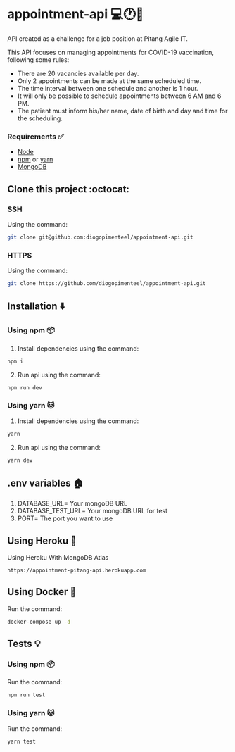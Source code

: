 # appointment-api :computer::clock1::syringe:

API created as a challenge for a job position at Pitang Agile IT.

This API focuses on managing appointments for COVID-19 vaccination, following some rules:

- There are 20 vacancies available per day.
- Only 2 appointments can be made at the same scheduled time.
- The time interval between one schedule and another is 1 hour.
- It will only be possible to schedule appointments between 6 AM and 6 PM.
- The patient must inform his/her name, date of birth and day and time for the scheduling.

### Requirements :white_check_mark:
- [Node](https://nodejs.org/en/)
- [npm](https://www.npmjs.com/) or [yarn](https://yarnpkg.com/)
- [MongoDB](https://www.mongodb.com/)

## Clone this project :octocat:
### SSH
Using the command:

```sh
git clone git@github.com:diogopimenteel/appointment-api.git
```

### HTTPS
Using the command:

```sh
git clone https://github.com/diogopimenteel/appointment-api.git
```

## Installation :arrow_down:
### Using npm :package:

1. Install dependencies using the command:

 ```sh
 npm i
 ```

2. Run api using the command:
   
  ```sh
  npm run dev
  ```

### Using yarn :cat:

1. Install dependencies using the command:

 ```sh
 yarn
 ```

 2. Run api using the command:

   ```sh
   yarn dev
   ```

## .env variables :house:

1. DATABASE_URL= Your mongoDB URL 
2. DATABASE_TEST_URL= Your mongoDB URL for test
3. PORT= The port you want to use

## Using Heroku :rocket:

Using Heroku With MongoDB Atlas

```
https://appointment-pitang-api.herokuapp.com
```

## Using Docker :whale:

Run the command:

 ```sh
 docker-compose up -d
 ```

## Tests :bulb:
### Using npm :package:

Run the command:

```sh
npm run test
```

### Using yarn :cat:

Run the command:

```sh
yarn test
```